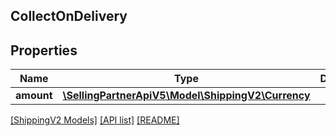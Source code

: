 ## CollectOnDelivery

## Properties

Name | Type | Description | Notes
------------ | ------------- | ------------- | -------------
**amount** | [**\SellingPartnerApiV5\Model\ShippingV2\Currency**](Currency.md) |  |

[[ShippingV2 Models]](../) [[API list]](../../Api) [[README]](../../../README.md)
